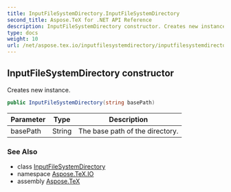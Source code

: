 ```yaml
---
title: InputFileSystemDirectory.InputFileSystemDirectory
second_title: Aspose.TeX for .NET API Reference
description: InputFileSystemDirectory constructor. Creates new instance
type: docs
weight: 10
url: /net/aspose.tex.io/inputfilesystemdirectory/inputfilesystemdirectory/
---
```

## InputFileSystemDirectory constructor

Creates new instance.

```csharp
public InputFileSystemDirectory(string basePath)
```

| Parameter | Type | Description |
| --- | --- | --- |
| basePath | String | The base path of the directory. |

### See Also

* class [InputFileSystemDirectory](../)
* namespace [Aspose.TeX.IO](../../inputfilesystemdirectory/)
* assembly [Aspose.TeX](../../../)


